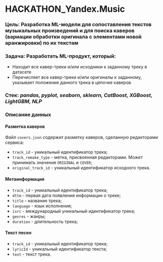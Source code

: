 # HACKATHON_Yandex.Music
### **Цель:** Разработка ML-модели для сопоставления текстов музыкальных произведений и для поиска каверов (вариации обработки оригинала с элементами новой аранжировки) по их текстам

### **Задача**: Разработать ML-продукт, который:

- Находит все кавер-треки и/или исходники к заданному треку в датасете
- Перечисляет все кавер-треки и/или оригиналы к заданному, указывает положение данного трека в цепочке каверов

### **Стек:** *pandas, pyplot, seaborn, sklearn, CatBoost, XGBoost, LightGBM, NLP*

### **Описание данных**

#### Разметка каверов

Файл `covers.json` содержит разметку каверов, сделанную редакторами сервиса:

- `track_id` - уникальный идентификатор трека;
- `track_remake_type` - метка, присвоенная редакторами. Может принимать значения `ORIGINAL` и `COVER`;
- `original_track_id` - уникальный идентификатор исходного трека.

#### Метаинформация

- `track_id` - уникальный идентификатор трека;
- `dttm` - первая дата появления информации о треке;
- `title` - название трека;
- `language` - язык исполнения;
- `isrc` - международный уникальный идентификатор трека;
- `genres` - жанры;
- `duration` - длительность трека;

#### Текст песен

- `track_id` - уникальный идентификатор трека;
- `lyricId` - уникальный идентификатор текста;
- `text` - текст трека.
